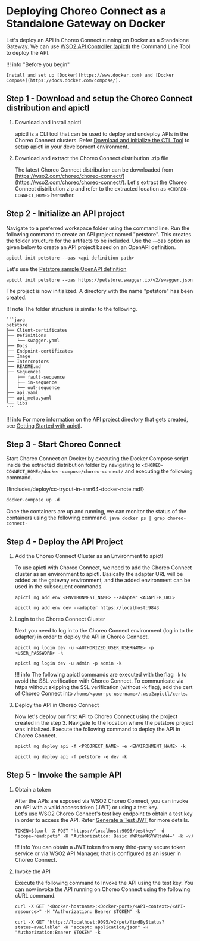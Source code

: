 # Deploying Choreo Connect as a Standalone Gateway on Docker

Let's deploy an API in Choreo Connect running on Docker as a Standalone Gateway. We can use [WSO2 API Controller (apictl)]({{base_path}}/reference/apictl/wso2-api-controller/) the Command Line Tool to deploy the API.

!!! info "Before you begin"

    Install and set up [Docker](https://www.docker.com) and [Docker Compose](https://docs.docker.com/compose/).

## Step 1 - Download and setup the Choreo Connect distribution and apictl

1. Download and install apictl

    apictl is a CLI tool that can be used to deploy and undeploy APIs in the Choreo Connect clusters. Refer [Download and initialize the CTL Tool]({{base_path}}/install-and-setup/setup/api-controller/getting-started-with-wso2-api-controller/#download-and-initialize-the-ctl-tool) to setup apictl in your development environment.

2. Download and extract the Choreo Connect distribution .zip file

    The latest Choreo Connect distribution can be downloaded from [https://wso2.com/choreo/choreo-connect/](https://wso2.com/choreo/choreo-connect/). Let's extract the Choreo Connect distribution zip and refer to the extracted location as `<CHOREO-CONNECT_HOME>` hereafter.

## Step 2 - Initialize an API project

Navigate to a preferred workspace folder using the command line. Run the following command to create an API project named "petstore". This creates the folder structure for the artifacts to be included. Use the --oas option as given below to create an API project based on an OpenAPI definition.

```shell
apictl init petstore --oas <api definition path>
```

Let's use the [Petstore sample OpenAPI definition](https://petstore.swagger.io/)

```shell
apictl init petstore --oas https://petstore.swagger.io/v2/swagger.json
```

The project is now initialized. A directory with the name "petstore" has been created.

!!! note
        The folder structure is similar to the following.

    ```java
    petstore
    ├── Client-certificates
    ├── Definitions
    │   └── swagger.yaml
    ├── Docs
    ├── Endpoint-certificates
    ├── Image
    ├── Interceptors
    ├── README.md
    ├── Sequences
    │   ├── fault-sequence
    │   ├── in-sequence
    │   └── out-sequence
    ├── api.yaml
    ├── api_meta.yaml
    └── libs
    ```

!!! info
    For more information on the API project directory that gets created, see [Getting Started with apictl]({{base_path}}/install-and-setup/setup/api-controller/getting-started-with-wso2-api-controller).

## Step 3 - Start Choreo Connect

Start Choreo Connect on Docker by executing the Docker Compose script inside the extracted distribution folder by navigating to `<CHOREO-CONNECT_HOME>/docker-compose/choreo-connect/` and executing the following command.

{!includes/deploy/cc-tryout-in-arm64-docker-note.md!}

``` java
docker-compose up -d
```

Once the containers are up and running, we can monitor the status of the containers using the following command.
    ``` java
    docker ps | grep choreo-connect-
    ```

## Step 4 - Deploy the API Project

1. Add the Choreo Connect Cluster as an Environment to apictl

    To use apictl with Choreo Connect, we need to add the Choreo Connect cluster as an environment to apictl.
    Basically the adapter URL will be added as the gateway environment, and the added environment can be used in the subsequent commands.

    ``` shell tab="Format"
    apictl mg add env <ENVIRONMENT_NAME> --adapter <ADAPTER_URL>
    ```

    ``` shell tab="Example"
    apictl mg add env dev --adapter https://localhost:9843
    ```

2. Login to the Choreo Connect Cluster

    Next you need to log in to the Choreo Connect environment (log in to the adapter) in order to deploy the API in Choreo Connect.

    ``` shell tab="Format"
    apictl mg login dev -u <AUTHORIZED_USER_USERNAME> -p <USER_PASSWORD> -k
    ```

    ``` shell tab="Example"
    apictl mg login dev -u admin -p admin -k
    ```

    !!! info
        The following apictl commands are executed with the flag `-k` to avoid the SSL verification with Choreo Connect. To communicate via https without skipping the SSL verification (without -k flag), add the cert of Choreo Connect into `/home/<your-pc-username>/.wso2apictl/certs`.

3. Deploy the API in Choreo Connect

    Now let's deploy our first API to Choreo Connect using the project created in the step 3. Navigate to the location where the petstore project was initialized. Execute the following command to deploy the API in Choreo Connect.

    ``` shell tab="Format"
    apictl mg deploy api -f <PROJRECT_NAME> -e <ENVIRONMENT_NAME> -k
    ```

    ``` shell tab="Example"
    apictl mg deploy api -f petstore -e dev -k
    ```

## Step 5 - Invoke the sample API

1. Obtain a token

    After the APIs are exposed via WSO2 Choreo Connect, you can invoke an API with a valid access token (JWT) or using a test key.  
    Let's use WSO2 Choreo Connect's test key endpoint to obtain a test key in order to access the API. Refer [Generate a Test JWT]({{base_path}}/deploy-and-publish/deploy-on-gateway/choreo-connect/security/generate-a-test-jwt) for more details.

    ``` shell tab="Sample Token"
    TOKEN=$(curl -X POST "https://localhost:9095/testkey" -d "scope=read:pets" -H "Authorization: Basic YWRtaW46YWRtaW4=" -k -v)
    ```

    !!! info
        You can obtain a JWT token from any third-party secure token service or via WSO2 API Manager, that is configured as an issuer in Choreo Connect.

2. Invoke the API

    Execute the following command to Invoke the API using the test key. You can now invoke the API running on Choreo Connect using the following cURL command.

    ``` shell tab="Format"
    curl -X GET "<Docker-hostname>:<Docker-port>/<API-context>/<API-resource>" -H "Authorization: Bearer $TOKEN" -k
    ```

    ``` shell tab="Example"
    curl -X GET "https://localhost:9095/v2/pet/findByStatus?status=available" -H "accept: application/json" -H "Authorization:Bearer $TOKEN" -k
    ```
